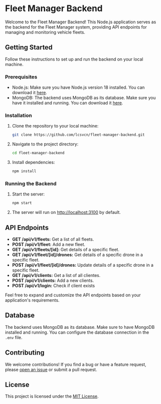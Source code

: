 # Fleet Manager Backend

Welcome to the Fleet Manager Backend! This Node.js application serves as the backend for the Fleet Manager system, providing API endpoints for managing and monitoring vehicle fleets.

## Getting Started

Follow these instructions to set up and run the backend on your local machine.

### Prerequisites

- Node.js: Make sure you have Node.js version 18 installed. You can download it [here](https://nodejs.org/).
- MongoDB: The backend uses MongoDB as its database. Make sure you have it installed and running. You can download it [here](https://www.mongodb.com/try/download/community).

### Installation

1. Clone the repository to your local machine:

   ```bash
   git clone https://github.com/lcsvcn/fleet-manager-backend.git
   ```

2. Navigate to the project directory:

   ```bash
   cd fleet-manager-backend
   ```

3. Install dependencies:

   ```bash
   npm install
   ```

### Running the Backend

1. Start the server:

   ```bash
   npm start
   ```

2. The server will run on [http://localhost:3100](http://localhost:3100) by default.

## API Endpoints

- **GET /api/v1/fleets:** Get a list of all fleets.
- **POST /api/v1/fleet:** Add a new fleet.
- **GET /api/v1/fleets/[id]:** Get details of a specific fleet.
- **GET /api/v1/fleet/[id]/drones:** Get details of a specific drone in a specific fleet.
- **POST /api/v1/fleet/[id]/drones:** Update details of a specific drone in a specific fleet.
- **GET /api/v1/clients:** Get a list of all clientes.
- **POST /api/v1/clients:** Add a new clients.
- **POST /api/v1/login:** Check if client exists

Feel free to expand and customize the API endpoints based on your application's requirements.

## Database

The backend uses MongoDB as its database. Make sure to have MongoDB installed and running. You can configure the database connection in the `.env` file.

## Contributing

We welcome contributions! If you find a bug or have a feature request, please [open an issue](https://github.com/lcsvcn/fleet-manager-backend/issues) or submit a pull request.

## License

This project is licensed under the [MIT License](LICENSE).

